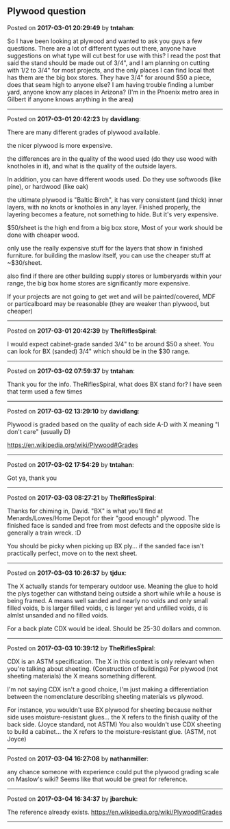 ## Plywood question
Posted on **2017-03-01 20:29:49** by **tntahan**:

So I have been looking at plywood and wanted to ask you guys a few questions. There are a lot of different types out there, anyone have suggestions on what type will cut best for use with this? I read the post that said the stand should be made out of 3/4", and I am planning on cutting with 1/2 to 3/4" for most projects, and the only places I can find local that has them are the big box stores. They have 3/4" for around $50 a piece, does that seam high to anyone else? I am having trouble finding a lumber yard, anyone know any places in Arizona? (I'm in the Phoenix metro area in Gilbert if anyone knows anything in the area)

---

Posted on **2017-03-01 20:42:23** by **davidlang**:

There are many different grades of plywood available.



the nicer plywood is more expensive.



the differences are in the quality of the wood used (do they use wood with knotholes in it), and what is the quality of the outside layers.



In addition, you can have different woods used. Do they use softwoods (like pine), or hardwood (like oak)



the ultimate plywood is "Baltic Birch", it has very consistent (and thick) inner layers, with no knots or knotholes in any layer. Finished properly, the layering becomes a feature, not something to hide. But it's very expensive.



$50/sheet is the high end from a big box store, Most of your work should be done with cheaper wood.



only use the really expensive stuff for the layers that show in finished furniture. for building the maslow itself, you can use the cheaper stuff at ~$30/sheet.



also find if there are other building supply stores or lumberyards within your range, the big box home stores are significantly more expensive.

 

If your projects are not going to get wet and will be painted/covered, MDF or particalboard may be reasonable (they are weaker than plywood, but cheaper)

---

Posted on **2017-03-01 20:42:39** by **TheRiflesSpiral**:

I would expect cabinet-grade sanded 3/4" to be around $50 a sheet. You can look for BX (sanded) 3/4" which should be in the $30 range.

---

Posted on **2017-03-02 07:59:37** by **tntahan**:

Thank you for the info. TheRiflesSpiral, what does BX stand for? I have seen that term used a few times

---

Posted on **2017-03-02 13:29:10** by **davidlang**:

Plywood is graded based on the quality of each side A-D with X meaning "I don't care" (usually D)



https://en.wikipedia.org/wiki/Plywood#Grades

---

Posted on **2017-03-02 17:54:29** by **tntahan**:

Got ya, thank you

---

Posted on **2017-03-03 08:27:21** by **TheRiflesSpiral**:

Thanks for chiming in, David. "BX" is what you'll find at Menards/Lowes/Home Depot for their "good enough" plywood. The finished face is sanded and free from most defects and the opposite side is generally a train wreck. :D



You should be picky when picking up BX ply... if the sanded face isn't practically perfect, move on to the next sheet.

---

Posted on **2017-03-03 10:26:37** by **tjdux**:

The X actually stands for temperary outdoor use.  Meaning the glue to hold the plys together can withstand being outside a short while while a house is being framed.  A means well sanded and nearly no voids and only small filled voids, b is larger filled voids, c is larger yet and unfilled voids, d is almlst unsanded and no filled voids.



For a back plate CDX would be ideal.  Should be 25-30 dollars and common.

---

Posted on **2017-03-03 10:39:12** by **TheRiflesSpiral**:

CDX is an ASTM specification. The X in this context is only relevant when you're talking about sheeting. (Construction of buildings) For plywood (not sheeting materials) the X means something different.



I'm not saying CDX isn't a good choice, I'm just making a differentiation between the nomenclature describing sheeting materials vs plywood.



For instance, you wouldn't use BX plywood for sheeting because neither side uses moisture-resistant glues... the X refers to the finish quality of the back side. (Joyce standard, not ASTM) You also wouldn't use CDX sheeting to build a cabinet... the X refers to the moisture-resistant glue. (ASTM, not Joyce)

---

Posted on **2017-03-04 16:27:08** by **nathanmiller**:

any chance someone with experience could put the plywood grading scale on Maslow's wiki? Seems like that would be great for reference.

---

Posted on **2017-03-04 16:34:37** by **jbarchuk**:

The reference already exists. https://en.wikipedia.org/wiki/Plywood#Grades

---

